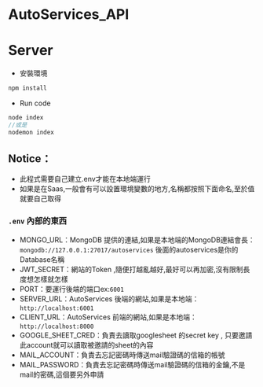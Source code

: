 # AutoServices_API

# Server

- 安裝環境

```jsx
npm install
```

- Run code

```jsx
node index
//或是
nodemon index
```

## Notice：

- 此程式需要自己建立.env才能在本地端運行
- 如果是在Saas,一般會有可以設置環境變數的地方,名稱都按照下面命名,至於值就要自己取得

### `.env` 內部的東西

- MONGO_URL：MongoDB 提供的連結,如果是本地端的MongoDB連結會長：`mongodb://127.0.0.1:27017/autoservices` 後面的autoservices是你的Database名稱
- JWT_SECRET：網站的Token ,隨便打越亂越好,最好可以再加密,沒有限制長度想怎樣就怎樣
- PORT：要運行後端的端口ex:`6001`
- SERVER_URL：AutoServices 後端的網站,如果是本地端：`http://localhost:6001`
- CLIENT_URL：AutoServices 前端的網站,如果是本地端：`http://localhost:8000`
- GOOGLE_SHEET_CRED：負責去讀取googlesheet 的secret key , 只要邀請此account就可以讀取被邀請的sheet的內容
- MAIL_ACCOUNT：負責去忘記密碼時傳送mail驗證碼的信箱的帳號
- MAIL_PASSWORD：負責去忘記密碼時傳送mail驗證碼的信箱的金鑰,不是mail的密碼,這個要另外申請
